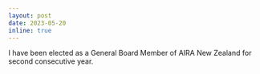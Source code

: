 ```yaml
---
layout: post
date: 2023-05-20
inline: true
---
```


I have been elected as a General Board Member of AIRA New Zealand for second consecutive year.
